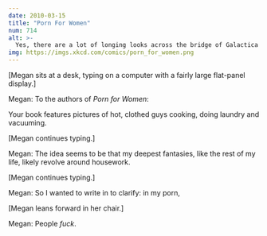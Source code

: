 ```yaml
---
date: 2010-03-15
title: "Porn For Women"
num: 714
alt: >-
  Yes, there are a lot of longing looks across the bridge of Galactica first, but that's beside the point!
img: https://imgs.xkcd.com/comics/porn_for_women.png
---
```

[Megan sits at a desk, typing on a computer with a fairly large flat-panel display.]

Megan: To the authors of *Porn for Women*:

Your book features pictures of hot, clothed guys cooking, doing laundry and vacuuming.

[Megan continues typing.]

Megan: The idea seems to be that my deepest fantasies, like the rest of my life, likely revolve around housework.

[Megan continues typing.]

Megan: So I wanted to write in to clarify: in my porn,

[Megan leans forward in her chair.]

Megan: People *fuck*.